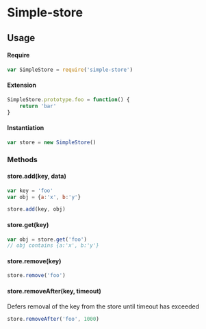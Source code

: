 # Simple-store

## Usage

#### Require
```javascript
var SimpleStore = require('simple-store')
```

#### Extension
```javascript
SimpleStore.prototype.foo = function() {
	return 'bar'
}
```

#### Instantiation
```javascript
var store = new SimpleStore()
```

### Methods

#### store.add(key, data)
```javascript
var key = 'foo'
var obj = {a:'x', b:'y'}

store.add(key, obj)
```

#### store.get(key)
```javascript
var obj = store.get('foo')
// obj contains {a:'x', b:'y'}
```

#### store.remove(key)
```javascript
store.remove('foo')
```

#### store.removeAfter(key, timeout)
Defers removal of the key from the store until timeout has exceeded
```javascript
store.removeAfter('foo', 1000)
```